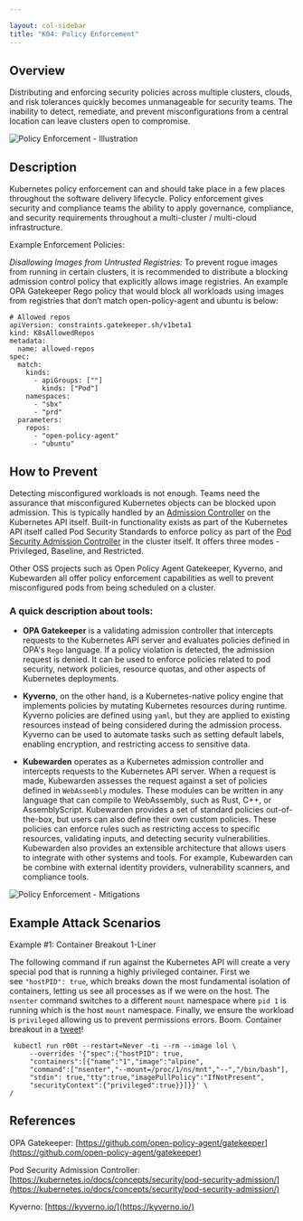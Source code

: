 ```yaml
---

layout: col-sidebar
title: "K04: Policy Enforcement"
---
```


## Overview

Distributing and enforcing security policies across multiple clusters, clouds, and risk tolerances quickly becomes unmanageable for security teams. The inability to detect, remediate, and prevent misconfigurations from a central location can leave clusters open to compromise. 

![Policy Enforcement - Illustration](../../../assets/images/K04-2022.gif)

## Description
Kubernetes policy enforcement can and should take place in a few places throughout the software delivery lifecycle. Policy enforcement gives security and compliance teams the ability to apply governance, compliance, and security requirements throughout a multi-cluster / multi-cloud infrastructure. 


Example Enforcement Policies:

*Disallowing Images from Untrusted Registries:* To prevent rogue images from running in certain clusters, it is recommended to distribute a blocking admission control policy that explicitly allows image registries. An example OPA Gatekeeper Rego policy that would block all workloads using images from registries that don’t match open-policy-agent and ubuntu is below:

```
# Allowed repos
apiVersion: constraints.gatekeeper.sh/v1beta1
kind: K8sAllowedRepos
metadata:
  name: allowed-repos
spec:
  match:
    kinds:
      - apiGroups: [""]
        kinds: ["Pod"]
    namespaces:
      - "sbx"
      - "prd"
  parameters:
    repos:
      - "open-policy-agent"
      - "ubuntu"
```

## How to Prevent

Detecting misconfigured workloads is not enough. Teams need the assurance that misconfigured Kubernetes objects can be blocked upon admission. This is typically handled by an [Admission Controller](https://kubernetes.io/docs/reference/access-authn-authz/admission-controllers/) on the Kubernetes API itself. Built-in functionality exists as part of the Kubernetes API itself called Pod Security Standards to enforce policy as part of the [Pod Security Admission Controller](https://kubernetes.io/docs/concepts/security/pod-security-admission/) in the cluster itself. It offers three modes - Privileged, Baseline, and Restricted. 

Other OSS projects such as Open Policy Agent Gatekeeper, Kyverno, and Kubewarden all offer policy enforcement capabilities as well to prevent misconfigured pods from being scheduled on a cluster. 

### A quick description about tools:
- **OPA Gatekeeper** is a validating admission controller that intercepts requests to the Kubernetes API server and evaluates policies defined in OPA's ```Rego``` language. If a policy violation is detected, the admission request is denied. It can be used to enforce policies related to pod security, network policies, resource quotas, and other aspects of Kubernetes deployments.

- **Kyverno**, on the other hand, is a Kubernetes-native policy engine that implements policies by mutating Kubernetes resources during runtime. Kyverno policies are defined using ```yaml```, but they are applied to existing resources instead of being considered during the admission process. Kyverno can be used to automate tasks such as setting default labels, enabling encryption, and restricting access to sensitive data.

- **Kubewarden** operates as a Kubernetes admission controller and intercepts requests to the Kubernetes API server. When a request is made, Kubewarden assesses the request against a set of policies defined in ```WebAssembly``` modules. These modules can be written in any language that can compile to WebAssembly, such as Rust, C++, or AssemblyScript.
Kubewarden provides a set of standard policies out-of-the-box, but users can also define their own custom policies. These policies can enforce rules such as restricting access to specific resources, validating inputs, and detecting security vulnerabilities.
Kubewarden also provides an extensible architecture that allows users to integrate with other systems and tools. For example, Kubewarden can be combine with external identity providers, vulnerability scanners, and compliance tools.

![Policy Enforcement - Mitigations](../../../assets/images/K04-2022-mitigation.gif)

## Example Attack Scenarios
Example #1: Container Breakout 1-Liner

The following command if run against the Kubernetes API will create a very special pod that is running a highly privileged container. First we see `"hostPID": true`, which breaks down the most fundamental isolation of containers, letting us see all processes as if we were on the host. The `nsenter` command switches to a different `mount` namespace where `pid 1` is running which is the host `mount` namespace. Finally, we ensure the workload is `privileged` allowing us to prevent permissions errors. Boom. Container breakout in a [tweet](https://twitter.com/mauilion/status/1129468485480751104)! 

```
 kubectl run r00t --restart=Never -ti --rm --image lol \
	 --overrides '{"spec":{"hostPID": true, 
	 "containers":[{"name":"1","image":"alpine", 
	 "command":["nsenter","--mount=/proc/1/ns/mnt","--","/bin/bash"], 
     "stdin": true,"tty":true,"imagePullPolicy":"IfNotPresent", 
     "securityContext":{"privileged":true}}]}}' \
/
```

## References
OPA Gatekeeper: [https://github.com/open-policy-agent/gatekeeper](https://github.com/open-policy-agent/gatekeeper)

Pod Security Admission Controller: [https://kubernetes.io/docs/concepts/security/pod-security-admission/](https://kubernetes.io/docs/concepts/security/pod-security-admission/)

Kyverno: [https://kyverno.io/](https://kyverno.io/)
